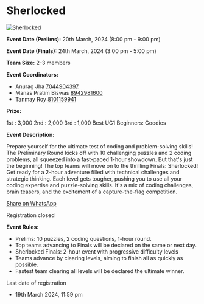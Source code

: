 # Sherlocked

![Sherlocked](https://srijanju.in/images/events/sherlocked.jpeg)

**Event Date (Prelims):** 20th March, 2024 (8:00 pm - 9:00 pm)

**Event Date (Finals):** 24th March, 2024 (3:00 pm - 5:00 pm)

**Team Size:** 2-3 members

**Event Coordinators:**

- Anurag Jha [7044904397](tel:7044904397)
- Manas Pratim Biswas [8942981600](tel:8942981600)
- Tanmay Roy [8101159941](tel:8101159941)

**Prize:**

1st : 3,000
2nd : 2,000
3rd : 1,000
Best UG1 Beginners: Goodies

**Event Description:**

Prepare yourself for the ultimate test of coding and problem-solving skills! The Preliminary Round kicks off with 10 challenging puzzles and 2 coding problems, all squeezed into a fast-paced 1-hour showdown. But that's just the beginning! The top teams will move on to the thrilling Finals: Sherlocked! Get ready for a 2-hour adventure filled with technical challenges and strategic thinking. Each level gets tougher, pushing you to use all your coding expertise and puzzle-solving skills. It's a mix of coding challenges, brain teasers, and the excitement of a capture-the-flag competition.

[Share on WhatsApp](https://wa.me/?text=Check%20out%20this%20event%3A%20Sherlocked%0A%0A%20Prepare%20yourself%20for%20the%20ultimate%20test%20of%20coding%20and%20problem-solving%20skills!%20The%20Preliminary%20Round%20kicks%20off%20with%2010%20challenging%20puzzles%20and%202%20coding%20problems%2C%20all%20squeezed%20into%20a%20fast-paced%201-hour%20showdown.%20But%20that%27s%20just%20the%20beginning!%20The%20top%20teams%20will%20move%20on%20to%20the%20thrilling%20Finals%3A%20Sherlocked!%20Get%20ready%20for%20a%202-hour%20adventure%20filled%20with%20technical%20challenges%20and%20strategic%20thinking.%20Each%20level%20gets%20tougher%2C%20pushing%20you%20to%20use%20all%20your%20coding%20expertise%20and%20puzzle-solving%20skills.%20It%27s%20a%20mix%20of%20coding%20challenges%2C%20brain%20teasers%2C%20and%20the%20excitement%20of%20a%20capture-the-flag%20competition.%0A%0AHead%20over%20to%3A%20https%3A%2F%2Fsrijanju.in%2Fevents%2Fsherlocked%20for%20exploring%20it!)

Registration closed

**Event Rules:**

- Prelims: 10 puzzles, 2 coding questions, 1-hour round.
- Top teams advancing to Finals will be declared on the same or next day.
- Sherlocked Finals: 2-hour event with progressive difficulty levels
- Teams advance by clearing levels, aiming to finish all as quickly as possible.
- Fastest team clearing all levels will be declared the ultimate winner.

Last date of registration

- 19th March 2024, 11:59 pm